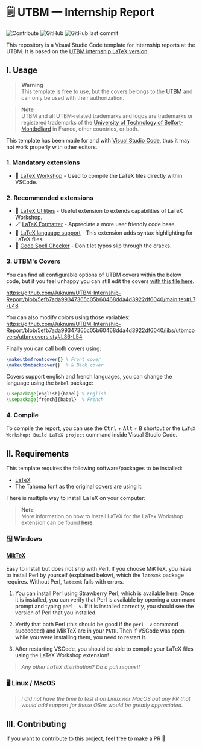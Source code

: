 # 🗒️ UTBM — Internship Report  

<!-- badges  -->
![Contribute](https://img.shields.io/badge/Contribute%20!-C9284D?style=for-the-badge)
![GitHub](https://img.shields.io/github/license/Juknum/UTBM-Internship-Report?style=for-the-badge)
![GitHub last commit](https://img.shields.io/github/last-commit/Juknum/UTBM-Internship-Report?style=for-the-badge)

This repository is a Visual Studio Code template for internship reports at the UTBM. It is based on the [UTBM internship LaTeX version](https://github.com/pinam45/utbm-latex-internship-report-covers).

## I. Usage

> **Warning**  
> This template is free to use, but the covers belongs to the [UTBM](https://www.utbm.fr/) and can only be used with their authorization.

> **Note**  
> UTBM and all UTBM-related trademarks and logos are trademarks or registered trademarks of the [University of Technology of Belfort-Montbéliard](https://www.utbm.fr/) in France, other countries, or both.

This template has been made for and with [Visual Studio Code](https://code.visualstudio.com/), thus it may not work properly with other editors.

### 1. Mandatory extensions

- 🚀 [LaTeX Workshop](https://marketplace.visualstudio.com/items?itemName=James-Yu.latex-workshop) - Used to compile the LaTeX files directly within VSCode.

### 2. Recommended extensions

- 🔸 [LaTeX Utilities](https://marketplace.visualstudio.com/items?itemName=tecosaur.latex-utilities) - Useful extension to extends capabilities of LaTeX Workshop.
- 🪄 [LaTeX Formatter](https://marketplace.visualstudio.com/items?itemName=nickfode.latex-formatter) - Appreciate a more user friendly code base.
- 🔦 [LaTeX language support](https://marketplace.visualstudio.com/items?itemName=torn4dom4n.latex-support) - This extension adds syntax highlighting for LaTeX files.
- 📗 [Code Spell Checker](https://marketplace.visualstudio.com/items?itemName=streetsidesoftware.code-spell-checker) - Don't let typos slip through the cracks.

### 3. UTBM's Covers

You can find all configurable options of UTBM covers within the below code, but if you feel unhappy you can still edit the covers [with this file here](https://github.com/Juknum/UTBM-Internship-Report/blob/main/libs/utbmcovers/utbmcovers.sty).  
<!-- Code block mention (GitHub markdown feature) -->
https://github.com/Juknum/UTBM-Internship-Report/blob/5efb7ada99347365c05b60468dda4d3922df6040/main.tex#L7-L48

You can also modify colors using those variables:  
https://github.com/Juknum/UTBM-Internship-Report/blob/5efb7ada99347365c05b60468dda4d3922df6040/libs/utbmcovers/utbmcovers.sty#L36-L54

Finally you can call both covers using:

```tex
\makeutbmfrontcover{} % Front cover
\makeutbmbackcover{}  % & Back cover
```

Covers support english and french languages, you can change the language using the `babel` package:

```tex
\usepackage[english]{babel} % English
\usepackage[french]{babel}  % French
```

### 4. Compile

To compile the report, you can use the <kbd>Ctrl</kbd> + <kbd>Alt</kbd> + <kbd>B</kbd> shortcut or the `LaTeX Workshop: Build LaTeX project` command inside Visual Studio Code.

## II. Requirements

This template requires the following software/packages to be installed:

- [LaTeX](https://www.latex-project.org/get/)
- The Tahoma font as the original covers are using it.

There is multiple way to install LaTeX on your computer:

> **Note**  
> More information on how to install LaTeX for the LaTex Workshop extension can be found [here](https://github.com/James-Yu/LaTeX-Workshop/wiki/Install).

### 🪟 Windows

#### [MikTeX](https://miktex.org/download)  

Easy to install but does not ship with Perl. If you choose MiKTeX, you have to install Perl by yourself (explained below), which the `latexmk` package requires. Without Perl, `latexmk` fails with errors.

1. You can install Perl using Strawberry Perl, which is available [here](http://strawberryperl.com/). Once it is installed, you can verify that Perl is available by opening a command prompt and typing `perl -v`. If it is installed correctly, you should see the version of Perl that you installed.

2. Verify that both Perl (this should be good if the `perl -v` command succeeded) and MiKTeX are in your `PATH`. Then if VSCode was open while you were installing them, you need to restart it.

3. After restarting VSCode, you should be able to compile your LaTeX files using the LaTeX Workshop extension!

> _Any other LaTeX distribution? Do a pull request!_

### 🖥️ Linux / MacOS

> _I did not have the time to test it on Linux nor MacOS but any PR that would add support for these OSes would be greatly appreciated._

## III. Contributing

If you want to contribute to this project, feel free to make a PR 🤍
